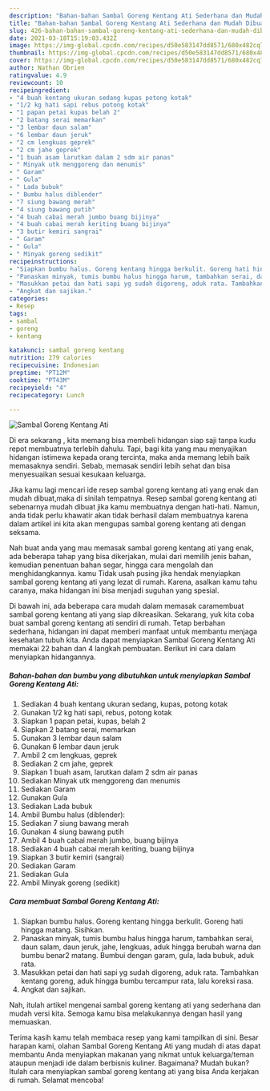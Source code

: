 ```yaml
---
description: "Bahan-bahan Sambal Goreng Kentang Ati Sederhana dan Mudah Dibuat"
title: "Bahan-bahan Sambal Goreng Kentang Ati Sederhana dan Mudah Dibuat"
slug: 426-bahan-bahan-sambal-goreng-kentang-ati-sederhana-dan-mudah-dibuat
date: 2021-03-18T15:19:03.432Z
image: https://img-global.cpcdn.com/recipes/d50e583147dd8571/680x482cq70/sambal-goreng-kentang-ati-foto-resep-utama.jpg
thumbnail: https://img-global.cpcdn.com/recipes/d50e583147dd8571/680x482cq70/sambal-goreng-kentang-ati-foto-resep-utama.jpg
cover: https://img-global.cpcdn.com/recipes/d50e583147dd8571/680x482cq70/sambal-goreng-kentang-ati-foto-resep-utama.jpg
author: Nathan Obrien
ratingvalue: 4.9
reviewcount: 10
recipeingredient:
- "4 buah kentang ukuran sedang kupas potong kotak"
- "1/2 kg hati sapi rebus potong kotak"
- "1 papan petai kupas belah 2"
- "2 batang serai memarkan"
- "3 lembar daun salam"
- "6 lembar daun jeruk"
- "2 cm lengkuas geprek"
- "2 cm jahe geprek"
- "1 buah asam larutkan dalam 2 sdm air panas"
- " Minyak utk menggoreng dan menumis"
- " Garam"
- " Gula"
- " Lada bubuk"
- " Bumbu halus diblender"
- "7 siung bawang merah"
- "4 siung bawang putih"
- "4 buah cabai merah jumbo buang bijinya"
- "4 buah cabai merah keriting buang bijinya"
- "3 butir kemiri sangrai"
- " Garam"
- " Gula"
- " Minyak goreng sedikit"
recipeinstructions:
- "Siapkan bumbu halus. Goreng kentang hingga berkulit. Goreng hati hingga matang. Sisihkan."
- "Panaskan minyak, tumis bumbu halus hingga harum, tambahkan serai, daun salam, daun jeruk, jahe, lengkuas, aduk hingga berubah warna dan bumbu benar2 matang. Bumbui dengan garam, gula, lada bubuk, aduk rata."
- "Masukkan petai dan hati sapi yg sudah digoreng, aduk rata. Tambahkan kentang goreng, aduk hingga bumbu tercampur rata, lalu koreksi rasa."
- "Angkat dan sajikan."
categories:
- Resep
tags:
- sambal
- goreng
- kentang

katakunci: sambal goreng kentang 
nutrition: 279 calories
recipecuisine: Indonesian
preptime: "PT12M"
cooktime: "PT43M"
recipeyield: "4"
recipecategory: Lunch

---
```



![Sambal Goreng Kentang Ati](https://img-global.cpcdn.com/recipes/d50e583147dd8571/680x482cq70/sambal-goreng-kentang-ati-foto-resep-utama.jpg)

Di era  sekarang , kita memang bisa membeli hidangan siap saji tanpa kudu repot membuatnya terlebih dahulu. Tapi, bagi kita yang mau menyajikan hidangan istimewa kepada orang tercinta, maka anda memang lebih baik memasaknya sendiri. Sebab, memasak sendiri lebih sehat dan bisa menyesuaikan sesuai kesukaan keluarga.

Jika kamu lagi mencari ide resep sambal goreng kentang ati yang enak dan mudah dibuat,maka di sinilah tempatnya. Resep sambal goreng kentang ati  sebenarnya mudah dibuat jika kamu membuatnya dengan hati-hati. Namun, anda tidak perlu khawatir akan tidak berhasil dalam membuatnya 
karena dalam artikel ini kita akan mengupas sambal goreng kentang ati dengan seksama.  



Nah buat anda yang mau memasak sambal goreng kentang ati yang enak, ada beberapa tahap yang bisa dikerjakan, mulai dari memilih jenis bahan, kemudian penentuan bahan segar, hingga cara mengolah dan menghidangkannya. kamu Tidak usah pusing jika hendak menyiapkan sambal goreng kentang ati yang lezat di rumah. Karena, asalkan kamu  tahu caranya, maka hidangan ini bisa menjadi suguhan yang spesial.

Di bawah ini, ada beberapa cara mudah dalam memasak caramembuat sambal goreng kentang ati yang siap dikreasikan. Sekarang, yuk kita coba buat sambal goreng kentang ati sendiri di rumah. Tetap berbahan sederhana, hidangan ini dapat memberi manfaat untuk membantu menjaga kesehatan tubuh kita. Anda dapat menyiapkan Sambal Goreng Kentang Ati memakai 22 bahan dan 4 langkah pembuatan. Berikut ini cara dalam menyiapkan hidangannya.

<!--inarticleads1-->

##### Bahan-bahan dan bumbu yang dibutuhkan untuk menyiapkan Sambal Goreng Kentang Ati:

1. Sediakan 4 buah kentang ukuran sedang, kupas, potong kotak
1. Gunakan 1/2 kg hati sapi, rebus, potong kotak
1. Siapkan 1 papan petai, kupas, belah 2
1. Siapkan 2 batang serai, memarkan
1. Gunakan 3 lembar daun salam
1. Gunakan 6 lembar daun jeruk
1. Ambil 2 cm lengkuas, geprek
1. Sediakan 2 cm jahe, geprek
1. Siapkan 1 buah asam, larutkan dalam 2 sdm air panas
1. Sediakan  Minyak utk menggoreng dan menumis
1. Sediakan  Garam
1. Gunakan  Gula
1. Sediakan  Lada bubuk
1. Ambil  Bumbu halus (diblender):
1. Sediakan 7 siung bawang merah
1. Gunakan 4 siung bawang putih
1. Ambil 4 buah cabai merah jumbo, buang bijinya
1. Sediakan 4 buah cabai merah keriting, buang bijinya
1. Siapkan 3 butir kemiri (sangrai)
1. Sediakan  Garam
1. Sediakan  Gula
1. Ambil  Minyak goreng (sedikit)




<!--inarticleads2-->

##### Cara membuat Sambal Goreng Kentang Ati:

1. Siapkan bumbu halus. Goreng kentang hingga berkulit. Goreng hati hingga matang. Sisihkan.
1. Panaskan minyak, tumis bumbu halus hingga harum, tambahkan serai, daun salam, daun jeruk, jahe, lengkuas, aduk hingga berubah warna dan bumbu benar2 matang. Bumbui dengan garam, gula, lada bubuk, aduk rata.
1. Masukkan petai dan hati sapi yg sudah digoreng, aduk rata. Tambahkan kentang goreng, aduk hingga bumbu tercampur rata, lalu koreksi rasa.
1. Angkat dan sajikan.




Nah, itulah artikel mengenai  sambal goreng kentang ati  yang sederhana dan mudah versi kita. Semoga kamu bisa melakukannya dengan hasil yang memuaskan. 

Terima kasih kamu telah membaca resep yang kami tampilkan di sini. Besar harapan kami, olahan  Sambal Goreng Kentang Ati yang mudah di atas dapat membantu Anda menyiapkan makanan yang nikmat untuk keluarga/teman ataupun menjadi ide dalam berbisnis kuliner. Bagaimana? Mudah bukan? Itulah cara menyiapkan sambal goreng kentang ati yang bisa Anda kerjakan di rumah. Selamat mencoba!

